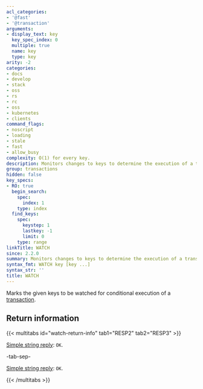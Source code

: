 ```yaml
---
acl_categories:
- '@fast'
- '@transaction'
arguments:
- display_text: key
  key_spec_index: 0
  multiple: true
  name: key
  type: key
arity: -2
categories:
- docs
- develop
- stack
- oss
- rs
- rc
- oss
- kubernetes
- clients
command_flags:
- noscript
- loading
- stale
- fast
- allow_busy
complexity: O(1) for every key.
description: Monitors changes to keys to determine the execution of a transaction.
group: transactions
hidden: false
key_specs:
- RO: true
  begin_search:
    spec:
      index: 1
    type: index
  find_keys:
    spec:
      keystep: 1
      lastkey: -1
      limit: 0
    type: range
linkTitle: WATCH
since: 2.2.0
summary: Monitors changes to keys to determine the execution of a transaction.
syntax_fmt: WATCH key [key ...]
syntax_str: ''
title: WATCH
---
```

Marks the given keys to be watched for conditional execution of a
[transaction][tt].

[tt]: /develop/interact/transactions

## Return information

{{< multitabs id="watch-return-info" 
    tab1="RESP2" 
    tab2="RESP3" >}}

[Simple string reply](../../develop/reference/protocol-spec#simple-strings): `OK`.

-tab-sep-

[Simple string reply](../../develop/reference/protocol-spec#simple-strings): `OK`.

{{< /multitabs >}}
